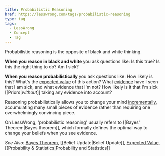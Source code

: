 ```yaml
---
title: Probabilistic Reasoning
href: https://lesswrong.com/tags/probabilistic-reasoning
type: tag
tags:
  - LessWrong
  - Concept
  - Tag
---
```


Probabilistic reasoning is the opposite of black and white thinking. 

**When you reason in black and white** you ask questions like: Is this true? Is this the right thing to do? Am I sick? 

**When you reason probabilistically** you ask questions like: How likely is this? What's the [expected value](https://forum.effectivealtruism.org/tag/expected-value) of this action? What [evidence](https://www.lesswrong.com/posts/fhojYBGGiYAFcryHZ/scientific-evidence-legal-evidence-rational-evidence) have I seen that I am sick, and what evidence that I'm not? How likely is it that I'm sick [[Priors|*without*]]  taking any evidence into account?

Reasoning probabilistically allows you to change your mind [incrementally](https://www.lesswrong.com/posts/627DZcvme7nLDrbZu/update-yourself-incrementally), accumulating many small pieces of evidence rather than requiring one overwhelmingly convincing piece.

On LessWrong, 'probabilistic reasoning' usually refers to [[Bayes' Theorem|Bayes theorem]], which formally defines the optimal way to change your beliefs when you see evidence. 

*See Also:* [Bayes Theorem](https://www.lesswrong.com/tag/bayes-theorem), [[Belief Update|Belief Update]], [Expected Value](https://forum.effectivealtruism.org/tag/expected-value), [[Probability & Statistics|Probability and Statistics]]